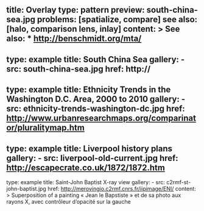 title: Overlay
type: pattern
preview: south-china-sea.jpg
problems: [spatialize, compare]
see also: [halo, comparison lens, inlay]
content: >
    See also:
     * http://benschmidt.org/mta/
---
type: example
title: South China Sea
gallery:
    - src: south-china-sea.jpg
      href: http://
---
type: example
title: Ethnicity Trends in the Washington D.C. Area, 2000 to 2010
gallery:
    - src: ethnicity-trends-washington-dc.jpg
      href: http://www.urbanresearchmaps.org/comparinator/pluralitymap.htm
---
type: example
title: Liverpool history plans
gallery:
    - src: liverpool-old-current.jpg
      href: http://escapecrate.co.uk/1872/1872.htm
---
type: example
title: Saint-John Baptist X-ray view
gallery:
    - src: c2rmf-st-john-baptist.jpg
      href: http://merovingio.c2rmf.cnrs.fr/iipimage/ENI/
content: >
    Superposition of a painting « Jean le Bapstiste » et de sa photo aux rayons X, avec contrôleur d’opacité sur la gauche 

